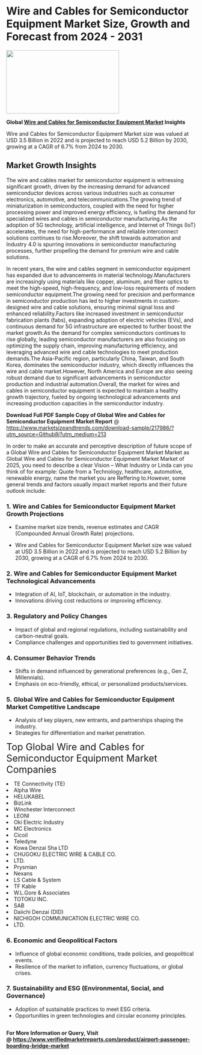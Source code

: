 <H1>Wire and Cables for Semiconductor Equipment Market Size, Growth and Forecast from 2024 - 2031</H1><img class="aligncenter size-medium wp-image-584254" src="https://thirdeyenews.in/wp-content/uploads/2024/09/Global-Market-Research-300x168.jpeg" alt="" width="300" height="168" /><p><strong>Global&nbsp;<a href="https://www.marketsizeandtrends.com/download-sample/217986/?utm_source=Github8j?utm_medium=213">Wire and Cables for Semiconductor Equipment Market</a> Insights</strong></p><p>Wire and Cables for Semiconductor Equipment Market size was valued at USD 3.5 Billion in 2022 and is projected to reach USD 5.2 Billion by 2030, growing at a CAGR of 6.7% from 2024 to 2030.</p><p><h2>Market Growth Insights</h2> <p>The wire and cables market for semiconductor equipment is witnessing significant growth, driven by the increasing demand for advanced semiconductor devices across various industries such as consumer electronics, automotive, and telecommunications.The growing trend of miniaturization in semiconductors, coupled with the need for higher processing power and improved energy efficiency, is fueling the demand for specialized wires and cables in semiconductor manufacturing.As the adoption of 5G technology, artificial intelligence, and Internet of Things (IoT) accelerates, the need for high-performance and reliable interconnect solutions continues to rise.Moreover, the shift towards automation and Industry 4.0 is spurring innovations in semiconductor manufacturing processes, further propelling the demand for premium wire and cable solutions.</p> <p>In recent years, the wire and cables segment in semiconductor equipment has expanded due to advancements in material technology.Manufacturers are increasingly using materials like copper, aluminum, and fiber optics to meet the high-speed, high-frequency, and low-loss requirements of modern semiconductor equipment.The growing need for precision and performance in semiconductor production has led to higher investments in custom-designed wire and cable solutions, ensuring minimal signal loss and enhanced reliability.Factors like increased investment in semiconductor fabrication plants (fabs), expanding adoption of electric vehicles (EVs), and continuous demand for 5G infrastructure are expected to further boost the market growth.As the demand for complex semiconductors continues to rise globally, leading semiconductor manufacturers are also focusing on optimizing the supply chain, improving manufacturing efficiency, and leveraging advanced wire and cable technologies to meet production demands.The Asia-Pacific region, particularly China, Taiwan, and South Korea, dominates the semiconductor industry, which directly influences the wire and cable market.However, North America and Europe are also seeing robust demand due to significant advancements in semiconductor production and industrial automation.Overall, the market for wires and cables in semiconductor equipment is expected to maintain a healthy growth trajectory, fueled by ongoing technological advancements and increasing production capacities in the semiconductor industry.</p> <p><span class=""><strong>Download Full PDF Sample Copy of Global Wire and Cables for Semiconductor Equipment Market Report</strong> @ <a href="https://www.marketsizeandtrends.com/download-sample/217986/?utm_source=Github8j?utm_medium=213" target="_blank">https://www.marketsizeandtrends.com/download-sample/217986/?utm_source=Github8j?utm_medium=213</a></span></p><p>In order to make an accurate and perceptive description of future scope of a Global&nbsp;Wire and Cables for Semiconductor Equipment Market Market as Global&nbsp;Wire and Cables for Semiconductor Equipment Market Market of 2025, you need to describe a clear Vision &ndash; What Industry or Linda can you think of for example: Quote from a Technology, healthcare, automotive, renewable energy, name the market you are Reffering to.However, some general trends and factors usually impact market reports and their future outlook include:</p><h3>1.&nbsp;<strong>Wire and Cables for Semiconductor Equipment Market Growth Projections</strong></h3><ul><li>Examine market size trends, revenue estimates and CAGR (Compounded Annual Growth Rate) projections.</li><li><p>Wire and Cables for Semiconductor Equipment Market size was valued at USD 3.5 Billion in 2022 and is projected to reach USD 5.2 Billion by 2030, growing at a CAGR of 6.7% from 2024 to 2030.</p></li></ul><h3>2.&nbsp;<strong>Wire and Cables for Semiconductor Equipment Market Technological Advancements</strong></h3><ul><li>Integration of AI, IoT, blockchain, or automation in the industry.</li><li>Innovations driving cost reductions or improving efficiency.</li></ul><h3>3.&nbsp;<strong>Regulatory and Policy Changes</strong></h3><ul><li>Impact of global and regional regulations, including sustainability and carbon-neutral goals.</li><li>Compliance challenges and opportunities tied to government initiatives.</li></ul><h3>4.&nbsp;<strong>Consumer Behavior Trends</strong></h3><ul><li>Shifts in demand influenced by generational preferences (e.g., Gen Z, Millennials).</li><li>Emphasis on eco-friendly, ethical, or personalized products/services.</li></ul><h3>5.&nbsp;<strong>Global Wire and Cables for Semiconductor Equipment Market Competitive Landscape</strong></h3><ul><li>Analysis of key players, new entrants, and partnerships shaping the industry.</li><li>Strategies for differentiation and market penetration.</li></ul><p data-pm-slice="1 1 []"><span style="color: inherit; font-family: inherit; font-size: 25px;">Top Global Wire and Cables for Semiconductor Equipment Market Companies</span></p><div class="" data-test-id=""><p><li>TE Connectivity (TE)</li><li> Alpha Wire</li><li> HELUKABEL</li><li> BizLink</li><li> Winchester Interconnect</li><li> LEONI</li><li> Oki Electric Industry</li><li> MC Electronics</li><li> Cicoil</li><li> Teledyne</li><li> Kowa Denzai Sha LTD</li><li> CHUGOKU ELECTRIC WIRE & CABLE CO.</li><li>LTD.</li><li> Prysmian</li><li> Nexans</li><li> LS Cable & System</li><li> TF Kable</li><li> W.L.Gore & Associates</li><li> TOTOKU INC.</li><li> SAB</li><li> Daiichi Denzai (DID)</li><li> NICHIGOH COMMUNICATION ELECTRIC WIRE CO.</li><li>LTD.</li></p></div><h3>6.&nbsp;<strong>Economic and Geopolitical Factors</strong></h3><ul><li>Influence of global economic conditions, trade policies, and geopolitical events.</li><li>Resilience of the market to inflation, currency fluctuations, or global crises.</li></ul><h3>7.&nbsp;<strong>Sustainability and ESG (Environmental, Social, and Governance)</strong></h3><ul><li>Adoption of sustainable practices to meet ESG criteria.</li><li>Opportunities in green technologies and circular economy principles.</li></ul><h2><strong style="font-size: 14px;">For More Information or Query, Visit @&nbsp;</strong><a style="background-color: #ffffff; font-size: 14px;" href="https://www.marketsizeandtrends.com/report/wire-and-cables-for-semiconductor-equipment-market/" target="_blank">https://www.verifiedmarketreports.com/product/airport-passenger-boarding-bridge-market</a></h2>